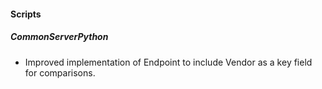 
#### Scripts
##### CommonServerPython
- Improved implementation of Endpoint to include Vendor as a key field for comparisons.